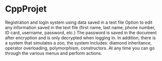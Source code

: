 # CppProjet
Registration and login system using data saved in a text file
Option to edit any information saved in the text file (first name, last name, phone number, ID card, username, password, etc.) The password is saved in the document after encryption and is only decrypted when logging in.
In addition, there is a system that simulates a zoo, the system includes: diamond inheritance, operator overloading, polymorphism, constructors.
At any time you can go through the various menus and perform actions.
